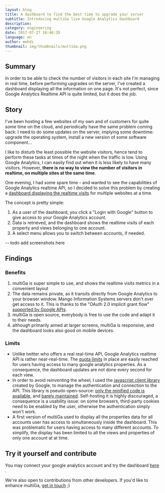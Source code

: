 ```yaml
---
layout: blog
title: A dashboard to find the best time to upgrade your server
subtitle: Introducing multiGa live Google Analytics dashboard
description: 
category: engineering
date: 2017-07-27 16:46:35
language: en
author: mehdi
thumbnail: img/thumbnails/multiGa.png
---
```


## Summary

In order to be able to check the number of visitors in each site I'm managing in real time, before performing upgrades on the server, I've created a dashboard displaying all the information on one page. It's not perfect, since Google Analytics Realtime API is quite limited, but it does the job.

## Story


I've been hosting a few websites of my own and of customers for quite some time on the cloud, and periodically have the same problem coming back: I need to do some updates on the server, implying some downtime: upgrade the operating system, install a new version of some software component...

I like to disturb the least possible the website visitors, hence tend to perform these tasks at times of the night when the traffic is low. Using Google Analytics, I can easily find out when it is less likely to have many visitors. However, <strong>there is no way to view the number of visitors in realtime, on multiple sites at the same time</strong>.

One evening, I had some spare time - and wanted to see the capabilities of Google Analytics realtime API, so I decided to solve this problem by creating a <a href="https://mango-is.com/tools/multiga/">dashboard displaying the realtime visits</a> for multiple websites at a time.

The concept is pretty simple:

1. As a user of the dashboard, you click a "Login with Google" button to give access to your Google Analytics account.
2. Data is retrieved, and the dashboard shows the realtime visits of each property and views belonging to one account.
3. A select menu allows you to switch between accounts, if needed.

-- todo add screenshots here

## Findings


### Benefits

1. multiGa is super simple to use, and shows the realtime visits metrics in a convenient layout
2. The data remains private, as it transits directly from Google Analytics to your browser window. Mango Information Systems servers don't ever get access to it. This is thanks to the "OAuth 2.0 implicit grant flow" <a href="https://developers.google.com/identity/protocols/OAuth2UserAgent">supported by Google APIs</a>.
3. multiGa is open source, everybody is free to use the code and adapt it to their needs.
4. although primarily aimed at larger screens, multiGa is responsive, and the dashboard looks also good on mobile devices.

### Limits

* Unlike twitter who offers a real real-time API, Google Analytics realtime API is rather near-real-time. The [quota limits](https://developers.google.com/analytics/devguides/reporting/realtime/v3/limits-quotas) in place are easily reached for users having access to many google analytics properties. As a consequence, the dashboard updates are not done every second for each view.
* In order to avoid reinventing the wheel, I used the [javascript client library](https://developers.google.com/api-client-library/javascript/start/start-js) created by Google, to manage the authentication and connection to the API. This library is pseudo open-source: [only the minified code is available](https://github.com/google/google-api-javascript-client/issues/211), and [barely maintained](https://github.com/google/google-api-javascript-client/graphs/code-frequency). Self-hosting it is highly discouraged, a consequence is a usability issue: on some browsers, third-party cookies need to be enabled by the user, otherwise the authentication simply won't work.
* A first version of multiGa used to display all the properties data for all accounts user has access to simultaneously inside the dashboard. This was problematic for users having access to many different accounts. To simplify, the display has been limited to all the views and properties of only one account at at time.


## Try it yourself and contribute

You may connect your google analytics account and try the dashboard <a href="https://mango-is.com/tools/multiga/">here</a> .

We're also open to contributions from other developers. If you'd like to enhance multiGa, [get in touch](https://github.com/Mango-information-systems/mango-is-website/labels/multiGa) ;)
